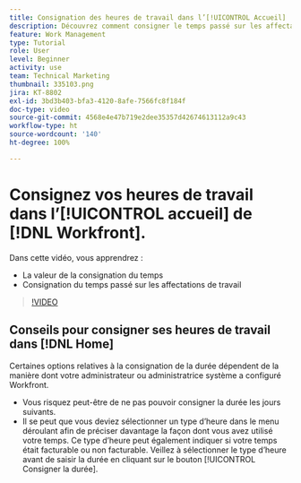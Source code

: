 ```yaml
---
title: Consignation des heures de travail dans l’[!UICONTROL Accueil]
description: Découvrez comment consigner le temps passé sur les affectations de travail dans  [!DNL  Workfront]. Découvrez pourquoi votre organisation peut exiger la consignation du temps de travail.
feature: Work Management
type: Tutorial
role: User
level: Beginner
activity: use
team: Technical Marketing
thumbnail: 335103.png
jira: KT-8802
exl-id: 3bd3b403-bfa3-4120-8afe-7566fc8f184f
doc-type: video
source-git-commit: 4568e4e47b719e2dee35357d42674613112a9c43
workflow-type: ht
source-wordcount: '140'
ht-degree: 100%

---
```


# Consignez vos heures de travail dans l’[!UICONTROL accueil] de [!DNL Workfront].

Dans cette vidéo, vous apprendrez :

* La valeur de la consignation du temps
* Consignation du temps passé sur les affectations de travail

>[!VIDEO](https://video.tv.adobe.com/v/3438600/?quality=12&learn=on&enablevpops&captions=fre_fr)

## Conseils pour consigner ses heures de travail dans [!DNL Home]

Certaines options relatives à la consignation de la durée dépendent de la manière dont votre administrateur ou administratrice système a configuré Workfront.

* Vous risquez peut-être de ne pas pouvoir consigner la durée les jours suivants.
* Il se peut que vous deviez sélectionner un type d’heure dans le menu déroulant afin de préciser davantage la façon dont vous avez utilisé votre temps. Ce type d’heure peut également indiquer si votre temps était facturable ou non facturable. Veillez à sélectionner le type d’heure avant de saisir la durée en cliquant sur le bouton [!UICONTROL Consigner la durée].

<!--
learn more URLs
-->
